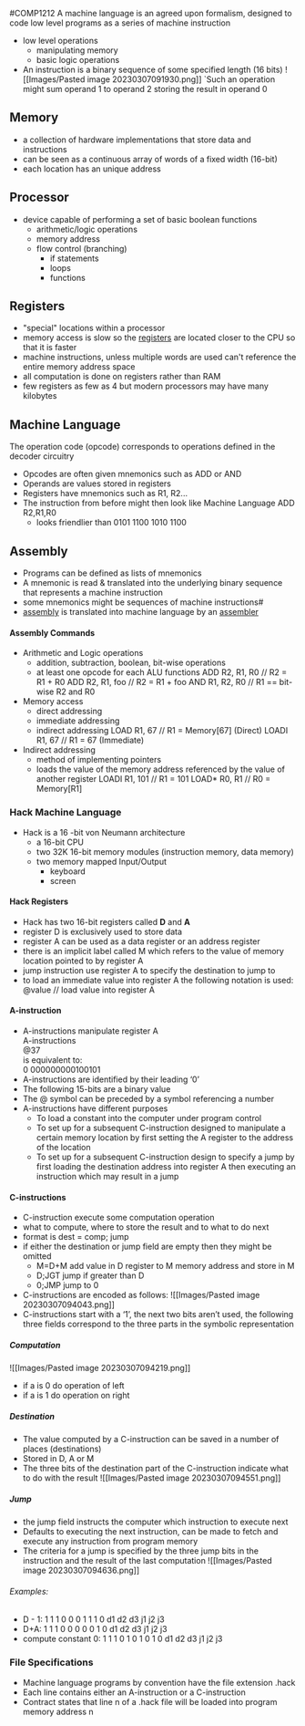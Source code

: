 #COMP1212
A machine language is an agreed upon formalism, designed to code low level programs as a series of machine instruction
- low level operations
	- manipulating memory
	- basic logic operations
- An instruction is a binary sequence of some specified length (16 bits)
![[Images/Pasted image 20230307091930.png]]
`Such an operation might sum operand 1 to operand 2 storing the result in operand 0

## Memory
- a collection of hardware implementations that store data and instructions
- can be seen as a continuous array of words of a fixed width (16-bit)
- each location has an unique address

## Processor
- device capable of performing a set of basic boolean functions
	- arithmetic/logic operations
	- memory address
	- flow control (branching)
		- if statements
		- loops
		- functions

## Registers
- "special" locations within a processor
- memory access is slow so the [registers](../Registers.md) are located closer to the CPU so that it is faster
- machine instructions, unless multiple words are used can't reference the entire memory address space
- all computation is done on registers rather than RAM
- few registers as few as 4 but modern processors may have many kilobytes

## Machine Language
The operation code (opcode) corresponds to operations defined in the decoder circuitry  
- Opcodes are often given mnemonics such as ADD or AND  
- Operands are values stored in registers  
- Registers have mnemonics such as R1, R2...  
- The instruction from before might then look like  Machine Language  ADD R2,R1,R0
	- looks friendlier than 0101 1100 1010 1100

## Assembly
- Programs can be defined as lists of mnemonics  
- A mnemonic is read & translated into the underlying binary sequence that represents a machine instruction  
- some mnemonics might be sequences of machine instructions#
- [assembly](../COMP1211-ComputerArchitecture/Assembly.md) is translated into machine language by an [assembler](Assembler.md)
#### Assembly Commands
- Arithmetic and Logic operations
	- addition, subtraction, boolean, bit-wise operations
	- at least one opcode for each ALU functions
		ADD R2, R1, R0  // R2 = R1 + R0
		ADD R2, R1, foo  // R2 = R1 + foo
		AND R1, R2, R0  // R1 == bit-wise R2 and R0
- Memory access
	- direct addressing
	- immediate addressing
	- indirect addressing
		LOAD  R1, 67  // R1 = Memory[67]       (Direct)
		LOADI R1, 67  // R1 = 67                      (Immediate)
- Indirect addressing
	- method of implementing pointers
	- loads the value of the memory address referenced by the value of another register
		LOADI R1, 101  // R1 = 101
		LOAD* R0, R1   // R0 = Memory[R1]

### Hack Machine Language
- Hack is a 16 -bit von Neumann architecture
	- a 16-bit CPU
	- two 32K 16-bit memory modules (instruction memory, data memory)
	- two memory mapped Input/Output
		- keyboard
		- screen
#### Hack Registers
- Hack has two 16-bit registers called **D** and **A**
- register D is exclusively used to store data
- register A can be used as a data register or an address register
- there is an implicit label called M which refers to the value of memory location pointed to by register A
- jump instruction use register A to specify the destination to jump to 
- to load an immediate value into register A the following notation is used: @value // load value into register A

#### A-instruction
- A-instructions manipulate register A  
A-instructions  
@37  
is equivalent to:  
0 000000000100101
- A-instructions are identified by their leading ‘0’  
- The following 15-bits are a binary value  
- The @ symbol can be preceded by a symbol referencing a number
- A-instructions have different purposes  
	- To load a constant into the computer under program control  
	- To set up for a subsequent C-instruction designed to manipulate a certain memory location by first setting the A register to the address of the location  
	- To set up for a subsequent C-instruction design to specify a jump by first loading the destination address into register A then executing an instruction which may result in a jump

#### C-instructions
- C-instruction execute some computation operation
- what to compute, where to store the result and to what to do next
- format is
	dest = comp; jump
- if either the destination or jump field are empty then they might be omitted
	- M=D+M           add value in D register to M memory address and store in M
	- D;JGT              jump if greater than D
	- 0;JMP              jump to 0
- C-instructions are encoded as follows:
![[Images/Pasted image 20230307094043.png]]
- C-instructions start with a ‘1’, the next two bits aren’t used, the following three fields  correspond to the three parts in the symbolic representation
##### Computation
![[Images/Pasted image 20230307094219.png]]
- if a is 0 do operation of left
- if a is 1 do operation on right
##### Destination
- The value computed by a C-instruction can be saved in a number of places (destinations)  
- Stored in D, A or M  
- The three bits of the destination part of the C-instruction indicate what to do with the result
![[Images/Pasted image 20230307094551.png]]
##### Jump
- the jump field instructs the computer which instruction to execute next  
- Defaults to executing the next instruction, can be made to fetch and execute any instruction from program memory  
- The criteria for a jump is specified by the three jump bits in the instruction and the result of the last computation
![[Images/Pasted image 20230307094636.png]]
###### Examples:
- D - 1: 1 1 1 0 0 0 1 1 1 0 d1 d2 d3 j1 j2 j3
- D+A: 1 1 1 0 0 0 0 0 1 0 d1 d2 d3 j1 j2 j3
- compute constant 0: 1 1 1 0 1 0 1 0 1 0 d1 d2 d3 j1 j2 j3

### File Specifications
- Machine language programs by convention have the file extension .hack  
- Each line contains either an A-instruction or a C-instruction  
- Contract states that line n of a .hack file will be loaded into program memory address n
